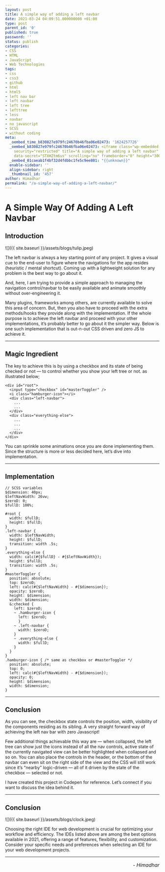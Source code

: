 ```yaml
---
layout: post
title: A simple way of adding a left navbar
date: 2021-03-24 04:09:51.000000000 +01:00
type: post
parent_id: '0'
published: true
password: ''
status: publish
categories:
- CSS
- HTML
- JavaScript
- Web Technologies
tags:
- css
- css3
- github
- html
- html5
- left nav bar
- left navbar
- left tree
- lefttree
- less
- navbar
- no javascript
- SCSS
- without coding
meta:
  _oembed_time_b830827e979fc24670b46fba06e02473: '1624257726'
  _oembed_b830827e979fc24670b46fba06e02473: <iframe class="wp-embedded-content" sandbox="allow-scripts"
    security="restricted" title="A simple way of adding a left navbar" src="https://codepen.io/himadhar/embed/preview/WNpjBMm?default-tabs=css%2Cresult&#038;height=300&#038;host=https%3A%2F%2Fcodepen.io&#038;slug-hash=WNpjBMm#?secret=STXHZtm6us"
    data-secret="STXHZtm6us" scrolling="no" frameborder="0" height="300"></iframe>
  _oembed_01caeab1f4bf32d4fdbbc1fe5c9ee801: "{{unknown}}"
  enable-sidebar: ''
  align-sidebar: right
  _thumbnail_id: '457'
author: Himadhar
permalink: "/a-simple-way-of-adding-a-left-navbar/"
---
```


# A Simple Way Of Adding A Left Navbar

## Introduction

![]({{ site.baseurl }}/assets/blogs/tulip.jpeg)

The left navbar is always a key starting point of any project. It gives a visual cue to the end-user to figure where the navigations for the app resides (heuristic / mental shortcut). Coming up with a lightweight solution for any problem is the best way to go about it.

And, here, I am trying to provide a simple approach to managing the navigation control/navbar to be easily available and animate smoothly without over-engineering it.

Many plugins, frameworks among others, are currently available to solve this area of concern. But, then you also have to proceed with the extra methods/hooks they provide along with the implementation. If the whole purpose is to achieve the left navbar and proceed with your other implementations, it’s probably better to go about it the simpler way. Below is one such implementation that is out-n-out CSS driven and zero JS to achieve it.

---

## Magic Ingredient
The key to achieve this is by using a checkbox and its state of being checked or not — to control whether you show your left tree or not. as illustrated below;

```
<div id="root">
  <input type="checkbox" id="masterToggler" />
  <i class="hamburger-icon"></i>
  <div class="left-navbar">
    ...
    ...
  </div>
  <div class="everything-else">
    ...
    ...
    ...
  </div>
</div>
```

You can sprinkle some animations once you are done implementing them. Since the structure is more or less decided here, let’s dive into implementation.

---

## Implementation

```
// SCSS variables
$dimension: 40px;
$leftNavWidth: 26vw;
$zeroD: 0;
$fullD: 100%;

#root {
  width: $fullD;
  height: $fullD;
}
.left-navbar {
  width: $leftNavWidth;
  height: $fullD;
  transition: width .5s;
}
.everything-else {
  width: calc(#{$fullD} - #{$leftNavWidth});
  height: $fullD;
  transition: width .5s;
}
#masterToggler {
  position: absolute;
  top: $zeroD;
  left: calc(#{$leftNavWidth} - #{$dimension});
  opacity: $zeroD;
  height: $dimension;
  width: $dimension;
  &:checked {
    left: $zeroD;
    ~ .hamburger-icon {
      left: $zeroD;
      }
    ~ .left-navbar {
      width: $zeroD;
    }
    ~ .everything-else {
      width: $fullD;
    }
  }
}
.hamburger-icon { /* same as checkbox or #masterToggler */
  position: absolute;
  top: 0;
  left: calc(#{$leftNavWidth} - #{$dimension});
  opacity: 0;
  height: $dimension;
  width: $dimension;
}
```
---
## Conclusion

As you can see, the checkbox state controls the position, width, visibility of the components residing as its sibling. A very straight forward way of achieving the left nav bar with zero Javascript!

Few additional things achievable this way are — when collapsed, the left tree can show just the icons instead of all the nav controls, active state of the currently navigated view can be better highlighted when collapsed and so on. You can also place the controls in the header, or the bottom of the navbar can even sit on the right side of the view and the CSS will still work since it’s “nearby” logic-driven — all of it driven by the state of the checkbox — selected or not.

I have created this project in Codepen for reference. Let’s connect if you want to discuss the idea behind it.

---

## Conclusion

![]({{ site.baseurl }}/assets/blogs/clock.jpeg)

Choosing the right IDE for web development is crucial for optimizing your workflow and efficiency. The IDEs listed above are among the best options available in 2021, offering a range of features, flexibility, and customization. Consider your specific needs and preferences when selecting an IDE for your web development projects.

---

<h6 style="text-align: right;font-size: 1rem;margin-top: 16px;">
- Himadhar
</h6>